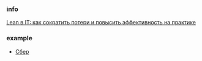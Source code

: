 
### info
[Lean в IT: как сократить потери и повысить эффективность на практике](https://habr.com/ru/companies/sportmaster_lab/articles/921614/)

### example
- [Сбер](https://algoritminfo.ru/proizvodstvennaja-sistema-sberbanka-postojannoe-uluchshenie-klientskogo-opyta/)
